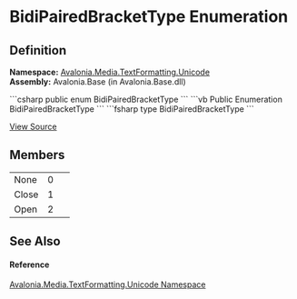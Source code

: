 # BidiPairedBracketType Enumeration




## Definition
**Namespace:** <a href="N_Avalonia_Media_TextFormatting_Unicode">Avalonia.Media.TextFormatting.Unicode</a>  
**Assembly:** Avalonia.Base (in Avalonia.Base.dll)

<Tabs groupId="api-code-preview">
<TabItem value="csharp" label="C#">
```csharp
public enum BidiPairedBracketType
```
</TabItem>
<TabItem value="vb" label="VB">
```vb
Public Enumeration BidiPairedBracketType
```
</TabItem>
<TabItem value="fsharp" label="F#">
```fsharp
type BidiPairedBracketType
```
</TabItem>
</Tabs>



<a href="https://github.com/AvaloniaUI/Avalonia/tree/master/src/Avalonia.Base/Media/TextFormatting/Unicode/BiDiPairedBracketType.cs" title="View the source code">View Source</a>



## Members
<table>
<tr>
<td>None</td>
<td>0</td>
<td> </td>
</tr>
<tr>
<td>Close</td>
<td>1</td>
<td> </td>
</tr>
<tr>
<td>Open</td>
<td>2</td>
<td> </td>
</tr>
</table>

## See Also


#### Reference
<a href="N_Avalonia_Media_TextFormatting_Unicode">Avalonia.Media.TextFormatting.Unicode Namespace</a>  

